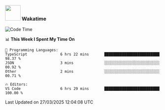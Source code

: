 ### <img src="https://media.giphy.com/media/VgCDAzcKvsR6OM0uWg/giphy.gif" width="50"> Wakatime

  <!--START_SECTION:waka-->
![Code Time](http://img.shields.io/badge/Code%20Time-1%2C522%20hrs%2038%20mins-blue)

📊 **This Week I Spent My Time On** 

```text
💬 Programming Languages: 
TypeScript               6 hrs 22 mins       █████████████████████████   98.37 % 
JSON                     3 mins              ░░░░░░░░░░░░░░░░░░░░░░░░░   00.92 % 
Other                    2 mins              ░░░░░░░░░░░░░░░░░░░░░░░░░   00.71 % 

🔥 Editors: 
VS Code                  6 hrs 29 mins       █████████████████████████   100.00 % 
```


 Last Updated on 27/03/2025 12:04:08 UTC
<!--END_SECTION:waka-->
